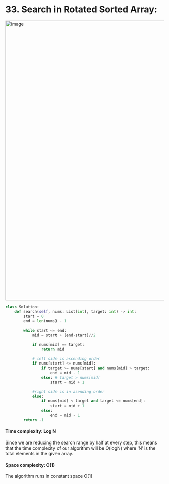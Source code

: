 # 33. Search in Rotated Sorted Array:

<img width="884" alt="image" src="https://user-images.githubusercontent.com/35987583/160804052-809cd00f-f899-438f-89dc-4f47cbf8625f.png">


```python
class Solution:
    def search(self, nums: List[int], target: int) -> int:
        start = 0 
        end = len(nums) - 1
        
        while start <= end:
            mid = start + (end-start)//2
            
            if nums[mid] == target:
                return mid
            
            # left side is ascending order
            if nums[start] <= nums[mid]:
                if target >= nums[start] and nums[mid] > target:
                    end = mid - 1
                else: # target > nums[mid]
                    start = mid + 1
            
            #right side is in asending order
            else:
                if nums[mid] < target and target <= nums[end]:
                    start = mid + 1
                else: 
                    end = mid - 1
        return -1
```

#### Time complexity: Log N
Since we are reducing the search range by half at every step, this means that the time complexity of our algorithm will be O(logN) where ‘N’ is the total elements in the given array.

#### Space complexity: O(1)
The algorithm runs in constant space O(1)

